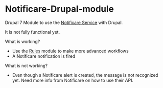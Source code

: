 Notificare-Drupal-module
========================

Drupal 7 Module to use the [Notificare Service](https://notifica.re/ "Visit https://notifica.re/") with Drupal. 

It is not fully functional yet. 

What is working?

* Use the [Rules](http://drupal.org/project/rules "Visit Rules project page on drupal.org") module to make more advanced workflows
* A Notificare notification is fired

What is not working?

* Even though a Notificare alert is created, the message is not recognized yet. Need more info from Notificare on how to use their API.



